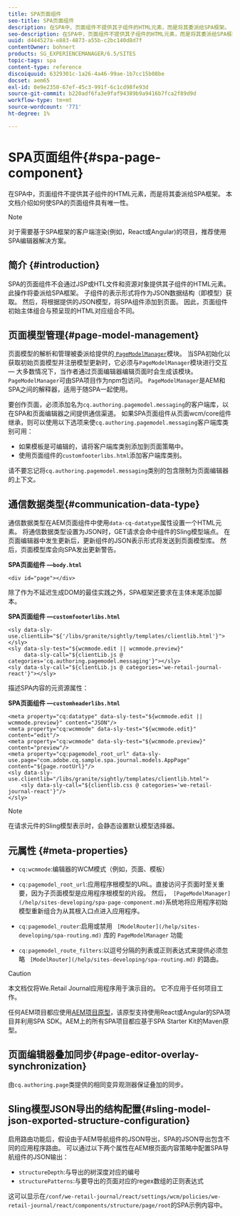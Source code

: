 ```yaml
---
title: SPA页面组件
seo-title: SPA页面组件
description: 在SPA中，页面组件不提供其子组件的HTML元素，而是将其委派给SPA框架。 本文档介绍如何使SPA的页面组件具有唯一性。
seo-description: 在SPA中，页面组件不提供其子组件的HTML元素，而是将其委派给SPA框架。 本文档介绍如何使SPA的页面组件具有唯一性。
uuid: d444527a-e883-4873-a55b-c2bc140d8d7f
contentOwner: bohnert
products: SG_EXPERIENCEMANAGER/6.5/SITES
topic-tags: spa
content-type: reference
discoiquuid: 6329301c-1a26-4a46-99ae-1b7cc15b08be
docset: aem65
exl-id: 0e9e2350-67ef-45c3-991f-6c1cd98fe93d
source-git-commit: b220adf6fa3e9faf94389b9a9416b7fca2f89d9d
workflow-type: tm+mt
source-wordcount: '771'
ht-degree: 1%

---
```


# SPA页面组件{#spa-page-component}

在SPA中，页面组件不提供其子组件的HTML元素，而是将其委派给SPA框架。 本文档介绍如何使SPA的页面组件具有唯一性。

>[!NOTE]
>
>对于需要基于SPA框架的客户端渲染(例如，React或Angular)的项目，推荐使用SPA编辑器解决方案。

## 简介 {#introduction}

SPA的页面组件不会通过JSP或HTL文件和资源对象提供其子组件的HTML元素。 此操作将委派给SPA框架。 子组件的表示形式将作为JSON数据结构（即模型）获取。 然后，将根据提供的JSON模型，将SPA组件添加到页面。 因此，页面组件初始主体组合与预呈现的HTML对应组合不同。

## 页面模型管理{#page-model-management}

页面模型的解析和管理被委派给提供的[ `PageModelManager`](/help/sites-developing/spa-blueprint.md#pagemodelmanager)模块。 当SPA初始化以获取初始页面模型并注册模型更新时，它必须与`PageModelManager`模块进行交互 — 大多数情况下，当作者通过页面编辑器编辑页面时会生成该模块。 `PageModelManager`可由SPA项目作为npm包访问。 `PageModelManager`是AEM和SPA之间的解释器，适用于随SPA一起使用。

要创作页面，必须添加名为`cq.authoring.pagemodel.messaging`的客户端库，以在SPA和页面编辑器之间提供通信渠道。 如果SPA页面组件从页面wcm/core组件继承，则可以使用以下选项来使`cq.authoring.pagemodel.messaging`客户端库类别可用：

* 如果模板是可编辑的，请将客户端库类别添加到页面策略中。
* 使用页面组件的`customfooterlibs.html`添加客户端库类别。

请不要忘记将`cq.authoring.pagemodel.messaging`类别的包含限制为页面编辑器的上下文。

## 通信数据类型{#communication-data-type}

通信数据类型在AEM页面组件中使用`data-cq-datatype`属性设置一个HTML元素。 将通信数据类型设置为JSON时，GET请求会命中组件的Sling模型端点。 在页面编辑器中发生更新后，更新组件的JSON表示形式将发送到页面模型库。 然后，页面模型库会向SPA发出更新警告。

**SPA页面组件 —`body.html`**

```
<div id="page"></div>
```

除了作为不延迟生成DOM的最佳实践之外，SPA框架还要求在主体末尾添加脚本。

**SPA页面组件 —`customfooterlibs.html`**

```
<sly data-sly-use.clientLib="${'/libs/granite/sightly/templates/clientlib.html'}"></sly>
<sly data-sly-test="${wcmmode.edit || wcmmode.preview}"
     data-sly-call="${clientLib.js @ categories='cq.authoring.pagemodel.messaging'}"></sly>
<sly data-sly-call="${clientLib.js @ categories='we-retail-journal-react'}"></sly>
```

描述SPA内容的元资源属性：

**SPA页面组件 —`customheaderlibs.html`**

```
<meta property="cq:datatype" data-sly-test="${wcmmode.edit || wcmmode.preview}" content="JSON"/>
<meta property="cq:wcmmode" data-sly-test="${wcmmode.edit}" content="edit"/>
<meta property="cq:wcmmode" data-sly-test="${wcmmode.preview}" content="preview"/>
<meta property="cq:pagemodel_root_url" data-sly-use.page="com.adobe.cq.sample.spa.journal.models.AppPage" content="${page.rootUrl}"/>
<sly data-sly-use.clientlib="/libs/granite/sightly/templates/clientlib.html">
    <sly data-sly-call="${clientlib.css @ categories='we-retail-journal-react'}"/>
</sly>
```

>[!NOTE]
>
>在请求元件的Sling模型表示时，会静态设置默认模型选择器。

## 元属性 {#meta-properties}

* `cq:wcmmode`:编辑器的WCM模式（例如，页面、模板）
* `cq:pagemodel_root_url`:应用程序根模型的URL。直接访问子页面时至关重要，因为子页面模型是应用程序根模型的片段。 然后，` [PageModelManager](/help/sites-developing/spa-page-component.md)`系统地将应用程序初始模型重新组合为从其根入口点进入应用程序。

* `cq:pagemodel_router`:启用或禁用 ` [ModelRouter](/help/sites-developing/spa-routing.md)` 库的 `PageModelManager` 功能

* `cq:pagemodel_route_filters`:以逗号分隔的列表或正则表达式来提供必须忽略 ` [ModelRouter](/help/sites-developing/spa-routing.md)` 的路由。

>[!CAUTION]
>
>本文档仅将We.Retail Journal应用程序用于演示目的。 它不应用于任何项目工作。
>
>任何AEM项目都应使用[AEM项目原型](https://docs.adobe.com/content/help/zh-Hans/experience-manager-core-components/using/developing/archetype/overview.html)，该原型支持使用React或Angular的SPA项目并利用SPA SDK。AEM上的所有SPA项目都应基于SPA Starter Kit的Maven原型。

## 页面编辑器叠加同步{#page-editor-overlay-synchronization}

由`cq.authoring.page`类提供的相同变异观测器保证叠加的同步。

## Sling模型JSON导出的结构配置{#sling-model-json-exported-structure-configuration}

启用路由功能后，假设由于AEM导航组件的JSON导出，SPA的JSON导出包含不同的应用程序路由。 可以通过以下两个属性在AEM根页面内容策略中配置SPA导航组件的JSON输出：

* `structureDepth`:与导出的树深度对应的编号
* `structurePatterns`:与要导出的页面对应的regex数组的正则表达式

这可以显示在`/conf/we-retail-journal/react/settings/wcm/policies/we-retail-journal/react/components/structure/page/root`的SPA示例内容中。
